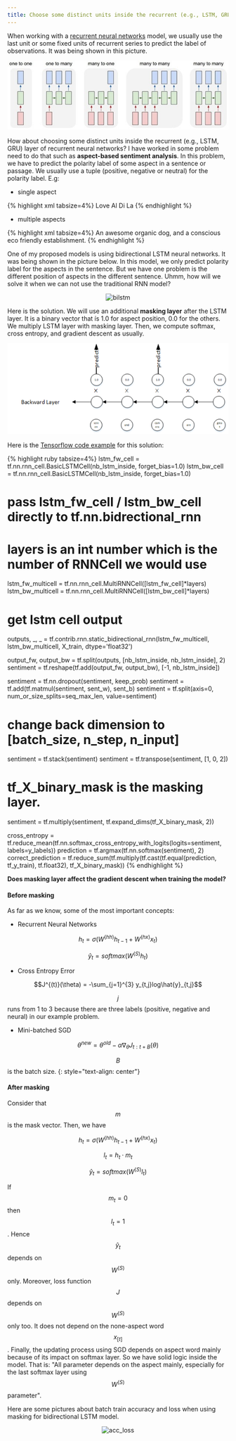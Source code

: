 ```yaml
---
title: Choose some distinct units inside the recurrent (e.g., LSTM, GRU) layer of recurrent neural networks
---
```


When working with a [recurrent neural networks](http://www.wildml.com/2015/09/recurrent-neural-networks-tutorial-part-1-introduction-to-rnns/) model, we usually use the last unit or some fixed units of recurrent series to predict the label of observations.
It was being shown in this picture.

<p align="center">
  <img src="https://raw.githubusercontent.com/peace195/peace195.github.io/master/images/rnn.jpg" alt="RNN"/>
</p>

How about choosing some distinct units inside the recurrent (e.g., LSTM, GRU) layer of recurrent neural networks?
I have worked in some problem need to do that such as **aspect-based sentiment analysis**.
In this problem, we have to predict the polarity label of some aspect in a sentence or passage.
We usually use a tuple (positive, negative or neutral) for the polarity label.
E.g: 

* single aspect

{% highlight xml tabsize=4%}
<text>Love Al Di La</text>
<Opinions>
    <Opinion target="Al Di La" category="RESTAURANT#GENERAL" polarity="positive" from="5" to="13"/>
</Opinions>
{% endhighlight %}

* multiple aspects

{% highlight xml tabsize=4%}
<text>An awesome organic dog, and a conscious eco friendly establishment.</text>
<Opinions>
    <Opinion target="dog" category="FOOD#QUALITY" polarity="positive" from="19" to="22"/>
    <Opinion target="establishment" category="RESTAURANT#MISCELLANEOUS" polarity="positive" from="53" to="66"/>
</Opinions>
{% endhighlight %}

One of my proposed models is using bidirectional LSTM neural networks. It was being shown in the picture below.
In this model, we only predict polarity label for the aspects in the sentence. But we have one problem is the different position of aspects in the different sentence.
Uhmm, how will we solve it when we can not use the traditional RNN model?
<p align="center">
 <img src="https://raw.githubusercontent.com/peace195/aspect-based-sentiment-analysis/master/model.png" alt="bilstm"/>
</p>

Here is the solution. We will use an additional **masking layer** after the LSTM layer.
It is a binary vector that ís 1.0 for aspect position, 0.0 for the others. We multiply LSTM layer with masking layer.
Then, we compute softmax, cross entropy, and gradient descent as usually.

 <img src="https://raw.githubusercontent.com/peace195/peace195.github.io/master/images/mask.png" alt="bilstm"/>

Here is the [Tensorflow code example](https://github.com/peace195/aspect-based-sentiment-analysis/tree/master/code) for this solution:

{% highlight ruby tabsize=4%}
lstm_fw_cell = tf.nn.rnn_cell.BasicLSTMCell(nb_lstm_inside, forget_bias=1.0)
lstm_bw_cell = tf.nn.rnn_cell.BasicLSTMCell(nb_lstm_inside, forget_bias=1.0)

# pass lstm_fw_cell / lstm_bw_cell directly to tf.nn.bidrectional_rnn
# layers is an int number which is the number of RNNCell we would use
lstm_fw_multicell = tf.nn.rnn_cell.MultiRNNCell([lstm_fw_cell]*layers)
lstm_bw_multicell = tf.nn.rnn_cell.MultiRNNCell([lstm_bw_cell]*layers)

# get lstm cell output
outputs, _, _ = tf.contrib.rnn.static_bidirectional_rnn(lstm_fw_multicell,
                                                        lstm_bw_multicell,
                                                        X_train,
                                                        dtype='float32')

output_fw, output_bw = tf.split(outputs, [nb_lstm_inside, nb_lstm_inside], 2)
sentiment = tf.reshape(tf.add(output_fw, output_bw), [-1, nb_lstm_inside]) 

sentiment = tf.nn.dropout(sentiment, keep_prob)
sentiment = tf.add(tf.matmul(sentiment, sent_w), sent_b)
sentiment = tf.split(axis=0, num_or_size_splits=seq_max_len, value=sentiment)

# change back dimension to [batch_size, n_step, n_input]
sentiment = tf.stack(sentiment)
sentiment = tf.transpose(sentiment, [1, 0, 2])

# tf_X_binary_mask is the masking layer. 
sentiment = tf.multiply(sentiment, tf.expand_dims(tf_X_binary_mask, 2))

cross_entropy = tf.reduce_mean(tf.nn.softmax_cross_entropy_with_logits(logits=sentiment, labels=y_labels))
prediction = tf.argmax(tf.nn.softmax(sentiment), 2)
correct_prediction = tf.reduce_sum(tf.multiply(tf.cast(tf.equal(prediction, tf_y_train), tf.float32), tf_X_binary_mask))
{% endhighlight %}

**Does masking layer affect the gradient descent when training the model?**

#### Before masking
As far as we know, some of the most important concepts:

* Recurrent Neural Networks

$$h_t = \sigma\big(W^{(hh)}h_{t-1} + W^{(hx)}x_{t}\big)$$

$$\hat{y}_t = softmax\big(W^{(S)}h_t\big)$$

* Cross Entropy Error

$$J^{(t)}(\theta) = -\sum_{j=1}^{3} y_{t,j}log\hat{y}_{t,j}$$

$$j$$ runs from 1 to 3 because there are three labels (positive, negative and neural) in our example problem.
* Mini-batched SGD

$$\theta^{new} = \theta^{old} - \alpha\nabla_{\theta}J_{t:t+B}(\theta)$$

$$B$$ is the batch size.
{: style="text-align: center"}

#### After masking
Consider that $$m$$ is the mask vector. Then, we have

$$h_t = \sigma\big(W^{(hh)}h_{t-1} + W^{(hx)}x_{t} \big)$$

$$l_{t} = h_t \cdot m_t$$

$$\hat{y}_t = softmax\big(W^{(S)}l_t\big)$$

If $$m_t = 0$$ then $$l_t = 1$$. Hence $$\hat{y}_t$$ depends on $$W^{(S)}$$ only.
Moreover, loss function $$J$$ depends on $$W^{(S)}$$ only too. It does not depend on the none-aspect word $$x_{[t]}$$.
Finally, the updating process using SGD depends on aspect word mainly because of its impact on softmax layer.
So we have solid  logic inside the model. That is: "All parameter depends on the aspect mainly, especially for the last softmax layer using $$W^{(S)}$$ parameter".

Here are some pictures about batch train accuracy and loss when using masking for bidirectional LSTM model.

<p align="center">
  <img src="https://raw.githubusercontent.com/peace195/aspect-based-sentiment-analysis/master/code/accuracy_loss.png" alt="acc_loss" width="500" />
</p>

